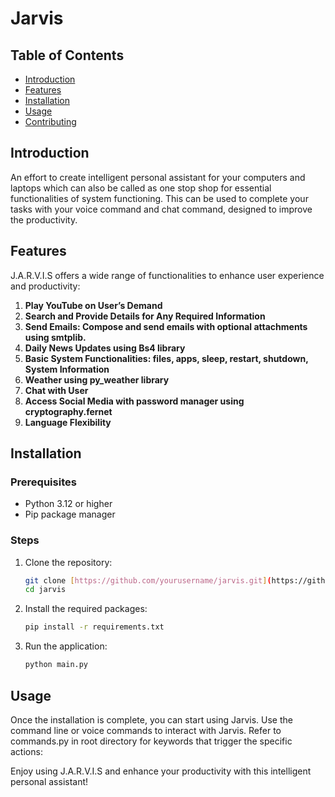 # Jarvis

## Table of Contents
- [Introduction](#introduction)
- [Features](#features)
- [Installation](#installation)
- [Usage](#usage)
- [Contributing](#contributing)

## Introduction
An effort to create intelligent personal assistant for your computers and laptops which can also be called as one stop shop for essential functionalities of system functioning. This can be used to complete your tasks with your voice command and chat command, designed to improve the productivity. 

## Features
J.A.R.V.I.S offers a wide range of functionalities to enhance user experience and productivity:

1. **Play YouTube on User’s Demand**
2. **Search and Provide Details for Any Required Information**
3. **Send Emails: Compose and send emails with optional attachments using smtplib.**
4. **Daily News Updates using Bs4 library**
5. **Basic System Functionalities: files, apps, sleep, restart, shutdown, System Information**
6. **Weather using py_weather library**
7. **Chat with User**
8. **Access Social Media with password manager using cryptography.fernet**
9. **Language Flexibility**

## Installation
### Prerequisites
- Python 3.12 or higher
- Pip package manager

### Steps
1. Clone the repository:
   ```sh
   git clone [https://github.com/yourusername/jarvis.git](https://github.com/sandhya-og/J.A.R.V.I.S.git)
   cd jarvis
   ```

2. Install the required packages:
   ```sh
   pip install -r requirements.txt
   ```
   
5. Run the application:
   ```sh
   python main.py
   ```

## Usage
Once the installation is complete, you can start using Jarvis. Use the command line or voice commands to interact with Jarvis. Refer to commands.py in root directory for keywords that trigger the specific actions:

Enjoy using J.A.R.V.I.S and enhance your productivity with this intelligent personal assistant!

